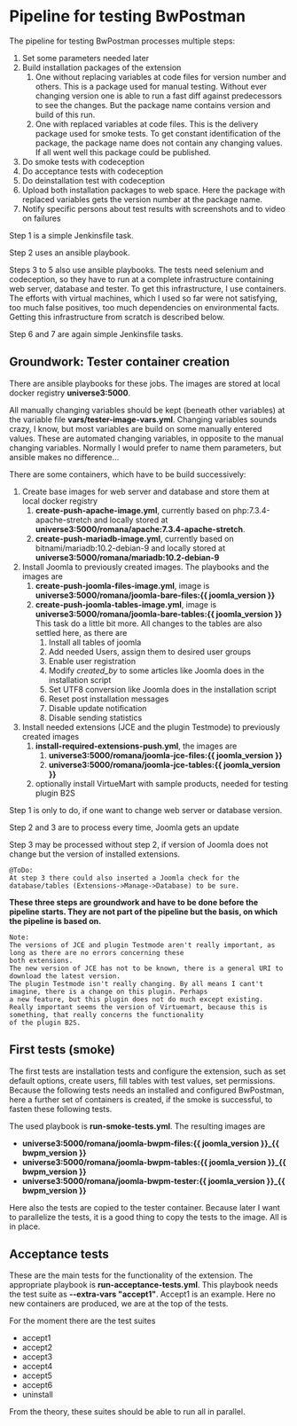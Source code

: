 # Pipeline for testing BwPostman

The pipeline for testing BwPostman processes multiple steps:
1. Set some parameters needed later
2. Build installation packages of the extension
	1. One without replacing variables at code files for version number and others. This is a package used for manual 
	testing. Without ever changing version one is able to run a fast diff against predecessors to see the changes. But the 
	package name contains version and build of this run.
	2. One with replaced variables at code files. This is the delivery package used for smoke tests. To get constant 
	identification of the package, the package name does not contain any changing values. If all went well this package 
	could be published.
3. Do smoke tests with codeception
4. Do acceptance tests with codeception
5. Do deinstallation test with codeception
6. Upload both installation packages to web space. Here the package with replaced variables gets the version number at 
	the package name.
7. Notify specific persons about test results with screenshots and to video on failures

Step 1 is a simple Jenkinsfile task.

Step 2 uses an ansible playbook.

Steps 3 to 5 also use ansible playbooks. The tests need selenium and codeception, so they have to run at a complete 
infrastructure containing web server, database and tester. To get this infrastructure, I use containers. The efforts with 
virtual machines, which I used so far were not satisfying, too much false positives, too much dependencies on environmental
facts. Getting this infrastructure from scratch is described below.

Step 6 and 7 are again simple Jenkinsfile tasks.  

## Groundwork: Tester container creation

There are ansible playbooks for these jobs. The images are stored at local docker registry **universe3:5000**.

All manually changing variables should be kept (beneath other variables) at the variable file **vars/tester-image-vars.yml**. 
Changing variables sounds crazy, I know, but most variables are build on some manually entered values. These are automated 
changing variables, in opposite to the manual changing variables. Normally I would prefer to name them parameters, but 
ansible makes no difference…  

There are some containers, which have to be build successively:
1. Create base images for web server and database and store them at local docker registry
	1. **create-push-apache-image.yml**, currently based on php:7.3.4-apache-stretch and locally stored at **universe3:5000/romana/apache:7.3.4-apache-stretch**.
	2. **create-push-mariadb-image.yml**, currently based on bitnami/mariadb:10.2-debian-9 and locally stored at **universe3:5000/romana/mariadb:10.2-debian-9**
2. Install Joomla to previously created images. The playbooks and the images are
	1. **create-push-joomla-files-image.yml**, image is **universe3:5000/romana/joomla-bare-files:{{ joomla_version }}**
	2. **create-push-joomla-tables-image.yml**, image is **universe3:5000/romana/joomla-bare-tables:{{ joomla_version }}**
	This task do a little bit more. All changes to the tables are also settled here, as there are
		1. Install all tables of joomla
		2. Add needed Users, assign them to desired user groups
		3. Enable user registration
		4. Modify *created_by* to some articles like Joomla does in the installation script
		5. Set UTF8 conversion like Joomla does in the installation script
		6. Reset post installation messages
		7. Disable update notification
		8. Disable sending statistics 
3. Install needed extensions (JCE and the plugin Testmode) to previously created images
	1. **install-required-extensions-push.yml**, the images are
		1. **universe3:5000/romana/joomla-jce-files:{{ joomla_version }}**
		2. **universe3:5000/romana/joomla-jce-tables:{{ joomla_version }}**
	2. optionally install VirtueMart with sample products, needed for testing plugin B2S 
		
Step 1 is only to do, if one want to change web server or database version.

Step 2 and 3 are to process every time, Joomla gets an update

Step 3 may be processed without step 2, if version of Joomla does not change but the version of installed extensions.
	
	@ToDo:
	At step 3 there could also inserted a Joomla check for the database/tables (Extensions->Manage->Database) to be sure.

**These  three steps are groundwork and have to be done before the pipeline starts. They are not part of the pipeline but 
the basis, on which the pipeline is based on.**

	Note:
	The versions of JCE and plugin Testmode aren't really important, as long as there are no errors concerning these 
	both extensions. 
	The new version of JCE has not to be known, there is a general URI to download the latest version.
	The plugin Testmode isn't really changing. By all means I cant't imagine, there is a change on this plugin. Perhaps 
	a new feature, but this plugin does not do much except existing.
	Really important seems the version of Virtuemart, because this is something, that really concerns the functionality 
	of the plugin B2S.

## First tests (smoke)

The first tests are installation tests and configure the extension, such as set default options, create users, fill tables 
with test values, set permissions. Because the following tests needs an installed and configured BwPostman, here a further set of containers 
is created, if the smoke is successful, to fasten these following tests.

The used playbook is **run-smoke-tests.yml**. The resulting images are
 * **universe3:5000/romana/joomla-bwpm-files:{{ joomla_version }}_{{ bwpm_version }}**
 * **universe3:5000/romana/joomla-bwpm-tables:{{ joomla_version }}_{{ bwpm_version }}**
 * **universe3:5000/romana/joomla-bwpm-tester:{{ joomla_version }}_{{ bwpm_version }}**

Here also the tests are copied to the tester container. Because later I want to parallelize the tests, it is a good thing 
to copy the tests to the image. All is in place. 

## Acceptance tests

These are the main tests for the functionality of the extension. The appropriate playbook is **run-acceptance-tests.yml**.
This playbook needs the test suite as **--extra-vars "accept1"**. Accept1 is an example. Here no new containers are produced, 
we are at the top of the tests.

For the moment there are the test suites
* accept1
* accept2
* accept3
* accept4
* accept5
* accept6
* uninstall

From the theory, these suites should be able to run all in parallel.
